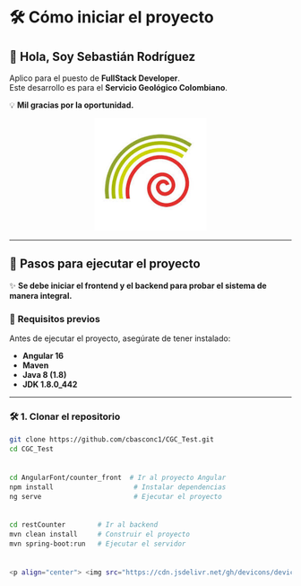 # 🛠️ Cómo iniciar el proyecto

## 👋 Hola, Soy Sebastián Rodríguez
Aplico para el puesto de **FullStack Developer**.  
Este desarrollo es para el **Servicio Geológico Colombiano**.  

💡 **Mil gracias por la oportunidad.**  

<p align="center">
  <img src="https://raw.githubusercontent.com/cbasconc1/CGC_Test/main/sgc.jpg" alt="Descripción de la imagen" width="200">
</p>

---

## 🚀 Pasos para ejecutar el proyecto

✨ **Se debe iniciar el frontend y el backend para probar el sistema de manera integral.**  

### 📌 **Requisitos previos**
Antes de ejecutar el proyecto, asegúrate de tener instalado:  
- **Angular 16**  
- **Maven**  
- **Java 8 (1.8)**  
- **JDK 1.8.0_442**  

---

### 🛠️ **1. Clonar el repositorio**
```bash
git clone https://github.com/cbasconc1/CGC_Test.git
cd CGC_Test


cd AngularFont/counter_front  # Ir al proyecto Angular
npm install                    # Instalar dependencias
ng serve                       # Ejecutar el proyecto


cd restCounter        # Ir al backend
mvn clean install     # Construir el proyecto
mvn spring-boot:run   # Ejecutar el servidor


<p align="center"> <img src="https://cdn.jsdelivr.net/gh/devicons/devicon/icons/spring/spring-original.svg" height="50" alt="Spring Boot"/> <img width="30"/> <img src="https://cdn.jsdelivr.net/gh/devicons/devicon/icons/angularjs/angularjs-original.svg" height="50" alt="Angular"/> <img width="30"/> <img src="https://cdn.jsdelivr.net/gh/devicons/devicon/icons/typescript/typescript-original.svg" height="50" alt="TypeScript"/> </p> ```
